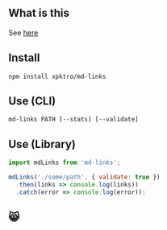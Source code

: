 ## What is this
See [here](https://github.com/laboratoria/curricula-js/blob/master/projects/04-md-links/README.md)

## Install
`npm install xpktro/md-links`

## Use (CLI)
`md-links PATH [--stats] [--validate]`

## Use (Library)
```js
import mdLinks from 'md-links';

mdLinks('./some/path', { validate: true })
  .then(links => console.log(links))
  .catch(error => console.log(error));
```

## 😸
